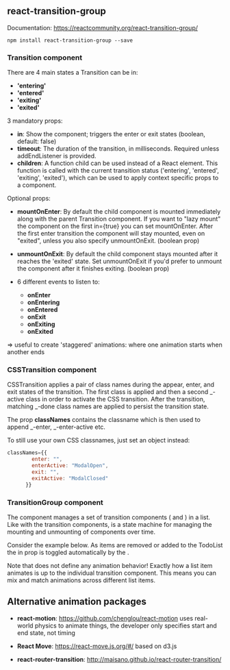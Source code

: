 ## react-transition-group

Documentation: https://reactcommunity.org/react-transition-group/

`npm install react-transition-group --save`

### Transition component

There are 4 main states a Transition can be in:

- **'entering'**
- **'entered'**
- **'exiting'**
- **'exited'**

3 mandatory props:

- **in**: Show the component; triggers the enter or exit states (boolean, default: false)
- **timeout**: The duration of the transition, in milliseconds. Required unless addEndListener is provided.
- **children**: A function child can be used instead of a React element. This function is called with the current transition status ('entering', 'entered', 'exiting', 'exited'), which can be used to apply context specific props to a component.

Optional props:

- **mountOnEnter**: By default the child component is mounted immediately along with the parent Transition component. If you want to "lazy mount" the component on the first in={true} you can set mountOnEnter. After the first enter transition the component will stay mounted, even on "exited", unless you also specify unmountOnExit. (boolean prop)
- **unmountOnExit**: By default the child component stays mounted after it reaches the 'exited' state. Set unmountOnExit if you'd prefer to unmount the component after it finishes exiting. (boolean prop)
- 6 different events to listen to:

  - **onEnter**
  - **onEntering**
  - **onEntered**
  - **onExit**
  - **onExiting**
  - **onExited**

=> useful to create 'staggered' animations: where one animation starts when another ends

### CSSTransition component

CSSTransition applies a pair of class names during the appear, enter, and exit states of the transition. The first class is applied and then a second _-active class in order to activate the CSS transition. After the transition, matching _-done class names are applied to persist the transition state.

The prop **classNames** contains the classname which is then used to append _-enter, _-enter-active etc.

To still use your own CSS classnames, just set an object instead:

```js
classNames={{
        enter: "",
        enterActive: "ModalOpen",
        exit: "",
        exitActive: "ModalClosed"
      }}
```

### TransitionGroup component

The <TransitionGroup> component manages a set of transition components (<Transition> and <CSSTransition>) in a list. Like with the transition components, <TransitionGroup> is a state machine for managing the mounting and unmounting of components over time.

Consider the example below. As items are removed or added to the TodoList the in prop is toggled automatically by the <TransitionGroup>.

Note that <TransitionGroup> does not define any animation behavior! Exactly how a list item animates is up to the individual transition component. This means you can mix and match animations across different list items.

## Alternative animation packages

- **react-motion**: https://github.com/chenglou/react-motion
  uses real-world physics to animate things, the developer only specifies start and end state, not timing

- **React Move**: https://react-move.js.org/#/
  based on d3.js

- **react-router-transition**: http://maisano.github.io/react-router-transition/
